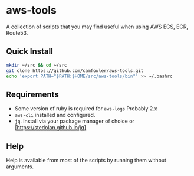 # aws-tools

A collection of scripts that you may find useful when using AWS ECS, ECR, Route53.

## Quick Install

```sh
mkdir ~/src && cd ~/src
git clone https://github.com/camfowler/aws-tools.git
echo 'export PATH="$PATH:$HOME/src/aws-tools/bin"' >> ~/.bashrc
```

## Requirements

- Some version of ruby is required for `aws-logs` Probably 2.x
- `aws-cli` installed and configured.
- `jq`. Install via your package manager of choice or [https://stedolan.github.io/jq]

## Help

Help is available from most of the scripts by running them without arguments.
